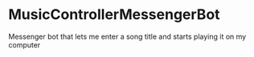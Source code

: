 # MusicControllerMessengerBot
Messenger bot that lets me enter a song title and starts playing it on my computer
